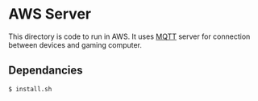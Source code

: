 # AWS Server

This directory is code to run in AWS.
It uses [MQTT](http://mqtt.org/) server for connection between devices and gaming computer.

## Dependancies

``` bash
$ install.sh
```
